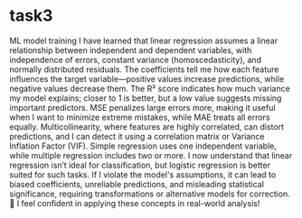 # task3
ML model training I have learned that linear regression assumes a linear relationship between independent and dependent variables, with independence of errors, constant variance (homoscedasticity), and normally distributed residuals. The coefficients tell me how each feature influences the target variable—positive values increase predictions, while negative values decrease them. The R² score indicates how much variance my model explains; closer to 1 is better, but a low value suggests missing important predictors. MSE penalizes large errors more, making it useful when I want to minimize extreme mistakes, while MAE treats all errors equally. Multicollinearity, where features are highly correlated, can distort predictions, and I can detect it using a correlation matrix or Variance Inflation Factor (VIF). Simple regression uses one independent variable, while multiple regression includes two or more. I now understand that linear regression isn’t ideal for classification, but logistic regression is better suited for such tasks. If I violate the model's assumptions, it can lead to biased coefficients, unreliable predictions, and misleading statistical significance, requiring transformations or alternative models for correction. 🚀 I feel confident in applying these concepts in real-world analysis!
